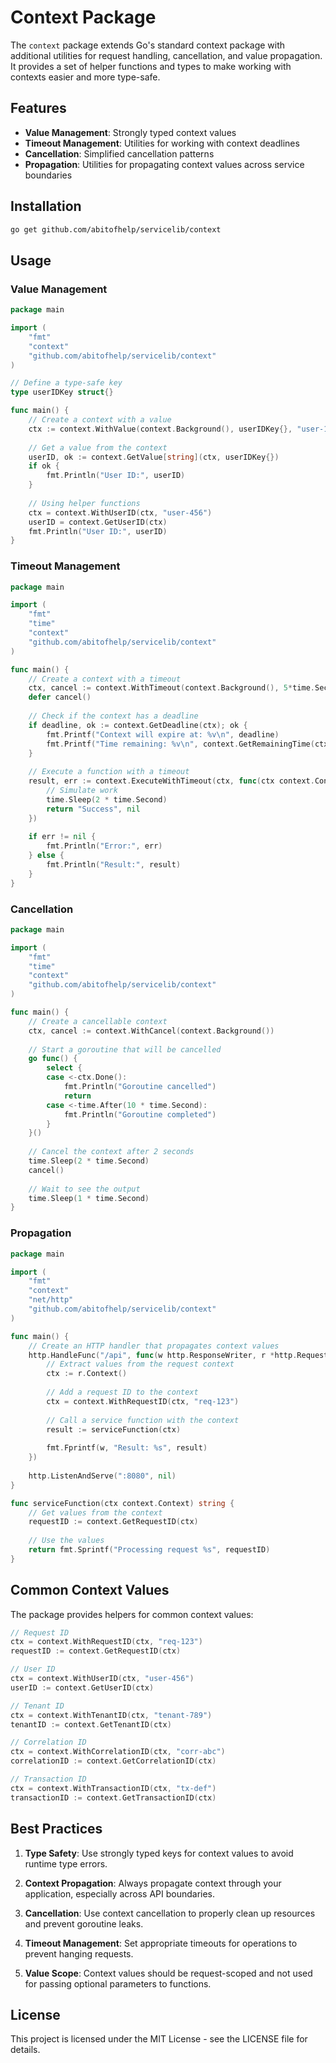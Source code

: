 # Context Package

The `context` package extends Go's standard context package with additional utilities for request handling, cancellation, and value propagation. It provides a set of helper functions and types to make working with contexts easier and more type-safe.

## Features

- **Value Management**: Strongly typed context values
- **Timeout Management**: Utilities for working with context deadlines
- **Cancellation**: Simplified cancellation patterns
- **Propagation**: Utilities for propagating context values across service boundaries

## Installation

```bash
go get github.com/abitofhelp/servicelib/context
```

## Usage

### Value Management

```go
package main

import (
    "fmt"
    "context"
    "github.com/abitofhelp/servicelib/context"
)

// Define a type-safe key
type userIDKey struct{}

func main() {
    // Create a context with a value
    ctx := context.WithValue(context.Background(), userIDKey{}, "user-123")
    
    // Get a value from the context
    userID, ok := context.GetValue[string](ctx, userIDKey{})
    if ok {
        fmt.Println("User ID:", userID)
    }
    
    // Using helper functions
    ctx = context.WithUserID(ctx, "user-456")
    userID = context.GetUserID(ctx)
    fmt.Println("User ID:", userID)
}
```

### Timeout Management

```go
package main

import (
    "fmt"
    "time"
    "context"
    "github.com/abitofhelp/servicelib/context"
)

func main() {
    // Create a context with a timeout
    ctx, cancel := context.WithTimeout(context.Background(), 5*time.Second)
    defer cancel()
    
    // Check if the context has a deadline
    if deadline, ok := context.GetDeadline(ctx); ok {
        fmt.Printf("Context will expire at: %v\n", deadline)
        fmt.Printf("Time remaining: %v\n", context.GetRemainingTime(ctx))
    }
    
    // Execute a function with a timeout
    result, err := context.ExecuteWithTimeout(ctx, func(ctx context.Context) (string, error) {
        // Simulate work
        time.Sleep(2 * time.Second)
        return "Success", nil
    })
    
    if err != nil {
        fmt.Println("Error:", err)
    } else {
        fmt.Println("Result:", result)
    }
}
```

### Cancellation

```go
package main

import (
    "fmt"
    "time"
    "context"
    "github.com/abitofhelp/servicelib/context"
)

func main() {
    // Create a cancellable context
    ctx, cancel := context.WithCancel(context.Background())
    
    // Start a goroutine that will be cancelled
    go func() {
        select {
        case <-ctx.Done():
            fmt.Println("Goroutine cancelled")
            return
        case <-time.After(10 * time.Second):
            fmt.Println("Goroutine completed")
        }
    }()
    
    // Cancel the context after 2 seconds
    time.Sleep(2 * time.Second)
    cancel()
    
    // Wait to see the output
    time.Sleep(1 * time.Second)
}
```

### Propagation

```go
package main

import (
    "fmt"
    "context"
    "net/http"
    "github.com/abitofhelp/servicelib/context"
)

func main() {
    // Create an HTTP handler that propagates context values
    http.HandleFunc("/api", func(w http.ResponseWriter, r *http.Request) {
        // Extract values from the request context
        ctx := r.Context()
        
        // Add a request ID to the context
        ctx = context.WithRequestID(ctx, "req-123")
        
        // Call a service function with the context
        result := serviceFunction(ctx)
        
        fmt.Fprintf(w, "Result: %s", result)
    })
    
    http.ListenAndServe(":8080", nil)
}

func serviceFunction(ctx context.Context) string {
    // Get values from the context
    requestID := context.GetRequestID(ctx)
    
    // Use the values
    return fmt.Sprintf("Processing request %s", requestID)
}
```

## Common Context Values

The package provides helpers for common context values:

```go
// Request ID
ctx = context.WithRequestID(ctx, "req-123")
requestID := context.GetRequestID(ctx)

// User ID
ctx = context.WithUserID(ctx, "user-456")
userID := context.GetUserID(ctx)

// Tenant ID
ctx = context.WithTenantID(ctx, "tenant-789")
tenantID := context.GetTenantID(ctx)

// Correlation ID
ctx = context.WithCorrelationID(ctx, "corr-abc")
correlationID := context.GetCorrelationID(ctx)

// Transaction ID
ctx = context.WithTransactionID(ctx, "tx-def")
transactionID := context.GetTransactionID(ctx)
```

## Best Practices

1. **Type Safety**: Use strongly typed keys for context values to avoid runtime type errors.

2. **Context Propagation**: Always propagate context through your application, especially across API boundaries.

3. **Cancellation**: Use context cancellation to properly clean up resources and prevent goroutine leaks.

4. **Timeout Management**: Set appropriate timeouts for operations to prevent hanging requests.

5. **Value Scope**: Context values should be request-scoped and not used for passing optional parameters to functions.

## License

This project is licensed under the MIT License - see the LICENSE file for details.